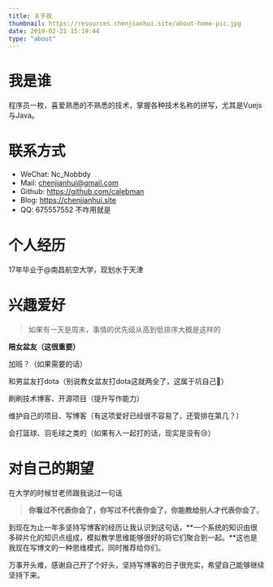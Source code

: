 ```yaml
---
title: 关于我
thumbnail: https://resources.chenjianhui.site/about-home-pic.jpg
date: 2019-02-21 15:19:44
type: "about"
---
```


# 我是谁

程序员一枚，喜爱熟悉的不熟悉的技术，掌握各种技术名称的拼写，尤其是Vuejs与Java。

# 联系方式

- WeChat: Nc_Nobbdy
- Mail: chenjianhui@gmail.com
- Github: https://github.com/calebman
- Blog: https://chenjianhui.site
- QQ: 675557552 不咋用就是

# 个人经历

17年毕业于@南昌航空大学，现划水于天津

# 兴趣爱好

> 如果有一天是周末，事情的优先级从高到低排序大概是这样的

**陪女盆友（这很重要）**

加班？（如果需要的话）

和男盆友打dota（别说教女盆友打dota这就两全了，这属于坑自己🐶）

刷刷技术博客、开源项目（提升写作能力）

维护自己的项目、写博客（有这项爱好已经很不容易了，还管排在第几？）

会打篮球、羽毛球之类的（如果有人一起打的话，现实是没有😢）

# 对自己的期望

在大学的时候甘老师跟我说过一句话

> **你看过不代表你会了，你写过不代表你会了，你能教给别人才代表你会了**。

到现在为止一年多坚持写博客的经历让我认识到这句话，**一个系统的知识由很多碎片化的知识点组成，模拟教学思维能够很好的将它们聚合到一起。**这也是我现在写博文的一种思维模式，同时推荐给你们。

万事开头难，感谢自己开了个好头，坚持写博客的日子很充实，希望自己能够继续坚持下来。